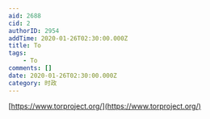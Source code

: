 ```yaml
---
aid: 2688
cid: 2
authorID: 2954
addTime: 2020-01-26T02:30:00.000Z
title: To
tags:
    - To
comments: []
date: 2020-01-26T02:30:00.000Z
category: 时政
---
```


[https://www.torproject.org/](https://www.torproject.org/)
